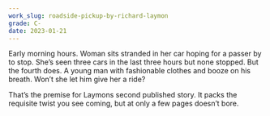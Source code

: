 ```yaml
---
work_slug: roadside-pickup-by-richard-laymon
grade: C-
date: 2023-01-21
---
```


Early morning hours. Woman sits stranded in her car hoping for a passer by to stop. She’s seen three cars in the last three hours but none stopped. But the fourth does. A young man with fashionable clothes and booze on his breath. Won’t she let him give her a ride?

That’s the premise for Laymons second published story. It packs the requisite twist you see coming, but at only a few pages doesn’t bore.
